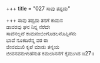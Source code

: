 +++
title = "027 ಸಾವು ತಪ್ಪದು"

+++
ಸಾವು ತಪ್ಪದು ತನಗೆ ಕಾಮನ  
ಡಾವರವು ಘನ ನಿನ್ನ ನೆರೆದೇ  
ಸಾವೆನಲ್ಲದೆ ಕಾಮನಂಬಿಂಗೊಡಲನೊಪ್ಪಿಸೆನು  
ಭಾವೆ ನೂಕದಿರೆನ್ನ ವರ ರಾ  
ಜೀವಮುಖಿ ಕೃಪೆ ಮಾಡು ತನ್ನಯ  
ಜೀವನವನುಳುಹೆನುತ ಕಮಲಾನನೆಗೆ ಕೈಮುಗಿದ      ॥27॥
